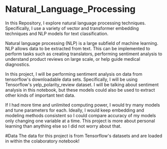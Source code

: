 # Natural_Language_Processing
In this Repository, I explore natural language processing techniques. Specifically, I use a variety of vector and transformer embedding techniques and NLP models for text classification.

Natural language processing (NLP) is a large subfield of machine learning. NLP allows data to be extracted from text. This can be implemented to perform tasks such as creating translators, performing sentiment analysis to understand product reviews on large scale, or help guide medical diagnostics.

In this project, I will be performing sentiment analysis on data from tensorflow's downloadable data sets. Specifically, I will be using Tensorflow's yelp_polarity_review dataset. I will be talking about sentiment analysis in this notebook, but these models could also be used to extract other kinds of important text data.

If I had more time and unlimited computing power, I would try many models and tune parameters for each. Ideally, I would keep embedding and modeling methods consistent so I could compare accuracy of my models only changing one variable at a time. This project is more about personal learning than anything else so I did not worry about that.

#Data
The data for this project is from Tensorflow's datasets and are loaded in within the colaboratory notebook!
